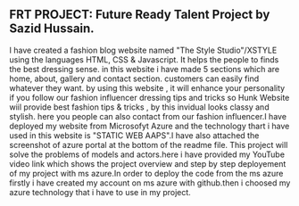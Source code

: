 ## FRT PROJECT: Future Ready Talent Project by Sazid Hussain.
I have created a fashion blog website named "The Style Studio"/XSTYLE using the languages HTML, CSS & Javascript.
It helps the people to finds the best dressing sense. in this website i have made 5 sections which are home, about, gallery and contact section. 
customers can easily find whatever they want. by using this website , it will enhance your personality 
if you follow our fashion influencer dressing tips and tricks so Hunk Website wiil provide best fashion tips & tricks , by this invidual looks 
classy and stylish. here you people can also contact from our fashion influencer.I have deployed my website from Microsofyt Azure and the technology 
thart i have used in this website is "STATIC WEB AAPS".I have also attached the screenshot of azure portal at the bottom of the readme file.
This project will solve the problems of models and actors.here i have provided my YouTube video link which shows the project overview
and step by step deployement of my project with ms azure.In order to deploy the code from the ms azure firstly i have created my account
on ms azure with github.then i choosed my azure technology that i have to use in my project.
